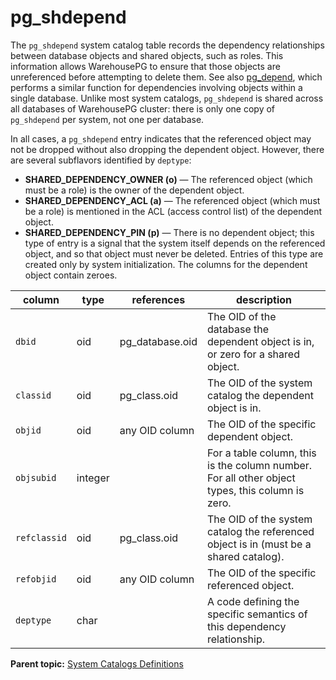 # pg_shdepend 

The `pg_shdepend` system catalog table records the dependency relationships between database objects and shared objects, such as roles. This information allows WarehousePG to ensure that those objects are unreferenced before attempting to delete them. See also [pg\_depend](pg_depend.html), which performs a similar function for dependencies involving objects within a single database. Unlike most system catalogs, `pg_shdepend` is shared across all databases of WarehousePG cluster: there is only one copy of `pg_shdepend` per system, not one per database.

In all cases, a `pg_shdepend` entry indicates that the referenced object may not be dropped without also dropping the dependent object. However, there are several subflavors identified by `deptype`:

-   **SHARED\_DEPENDENCY\_OWNER \(o\)** — The referenced object \(which must be a role\) is the owner of the dependent object.
-   **SHARED\_DEPENDENCY\_ACL \(a\)** — The referenced object \(which must be a role\) is mentioned in the ACL \(access control list\) of the dependent object.
-   **SHARED\_DEPENDENCY\_PIN \(p\)** — There is no dependent object; this type of entry is a signal that the system itself depends on the referenced object, and so that object must never be deleted. Entries of this type are created only by system initialization. The columns for the dependent object contain zeroes.

|column|type|references|description|
|------|----|----------|-----------|
|`dbid`|oid|pg\_database.oid|The OID of the database the dependent object is in, or zero for a shared object.|
|`classid`|oid|pg\_class.oid|The OID of the system catalog the dependent object is in.|
|`objid`|oid|any OID column|The OID of the specific dependent object.|
|`objsubid`|integer| |For a table column, this is the column number. For all other object types, this column is zero.|
|`refclassid`|oid|pg\_class.oid|The OID of the system catalog the referenced object is in \(must be a shared catalog\).|
|`refobjid`|oid|any OID column|The OID of the specific referenced object.|
|`deptype`|char| |A code defining the specific semantics of this dependency relationship.|


**Parent topic:** [System Catalogs Definitions](../system_catalogs/catalog_ref-html.html)

